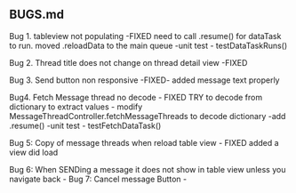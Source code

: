 ## BUGS.md

Bug 1. tableview not populating
    -FIXED need to call .resume() for dataTask to run. moved .reloadData to the  main queue
    -unit test - testDataTaskRuns()

Bug 2. Thread title does not change on thread detail view
    -FIXED

Bug 3. Send button non responsive
    -FIXED- added message text properly

Bug4. Fetch Message thread no decode
    - FIXED TRY to decode from dictionary to extract values 
    - modify MessageThreadController.fetchMessageThreads to decode dictionary
    -add .resume()
    -unit test - testFetchDataTask()
    
Bug 5:  Copy of message threads when reload table view
    - FIXED added a view did load
    
Bug 6: When SENDing a message it does not show in table view unless you navigate back 
    -
Bug 7: Cancel message Button
    -

